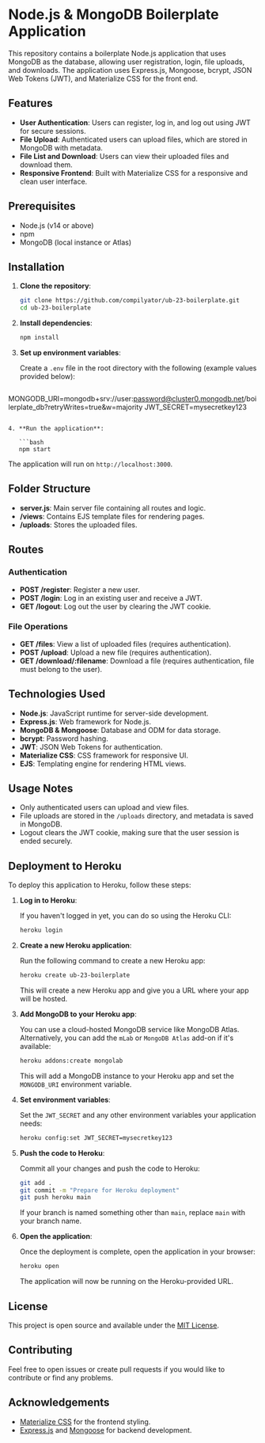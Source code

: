 # Node.js & MongoDB Boilerplate Application

This repository contains a boilerplate Node.js application that uses MongoDB as the database, allowing user registration, login, file uploads, and downloads. The application uses Express.js, Mongoose, bcrypt, JSON Web Tokens (JWT), and Materialize CSS for the front end.

## Features

- **User Authentication**: Users can register, log in, and log out using JWT for secure sessions.
- **File Upload**: Authenticated users can upload files, which are stored in MongoDB with metadata.
- **File List and Download**: Users can view their uploaded files and download them.
- **Responsive Frontend**: Built with Materialize CSS for a responsive and clean user interface.

## Prerequisites

- Node.js (v14 or above)
- npm
- MongoDB (local instance or Atlas)

## Installation

1. **Clone the repository**:

   ```bash
   git clone https://github.com/compilyator/ub-23-boilerplate.git
   cd ub-23-boilerplate
   ```

2. **Install dependencies**:

   ```bash
   npm install
   ```

3. **Set up environment variables**:

   Create a `.env` file in the root directory with the following (example values provided below):

   ```env
MONGODB_URI=mongodb+srv://user:password@cluster0.mongodb.net/boilerplate_db?retryWrites=true&w=majority
JWT_SECRET=mysecretkey123
```

4. **Run the application**:

   ```bash
   npm start
   ```

   The application will run on `http://localhost:3000`.

## Folder Structure

- **server.js**: Main server file containing all routes and logic.
- **/views**: Contains EJS template files for rendering pages.
- **/uploads**: Stores the uploaded files.

## Routes

### Authentication

- **POST /register**: Register a new user.
- **POST /login**: Log in an existing user and receive a JWT.
- **GET /logout**: Log out the user by clearing the JWT cookie.

### File Operations

- **GET /files**: View a list of uploaded files (requires authentication).
- **POST /upload**: Upload a new file (requires authentication).
- **GET /download/:filename**: Download a file (requires authentication, file must belong to the user).

## Technologies Used

- **Node.js**: JavaScript runtime for server-side development.
- **Express.js**: Web framework for Node.js.
- **MongoDB & Mongoose**: Database and ODM for data storage.
- **bcrypt**: Password hashing.
- **JWT**: JSON Web Tokens for authentication.
- **Materialize CSS**: CSS framework for responsive UI.
- **EJS**: Templating engine for rendering HTML views.

## Usage Notes

- Only authenticated users can upload and view files.
- File uploads are stored in the `/uploads` directory, and metadata is saved in MongoDB.
- Logout clears the JWT cookie, making sure that the user session is ended securely.

## Deployment to Heroku

To deploy this application to Heroku, follow these steps:

1. **Log in to Heroku**:

   If you haven't logged in yet, you can do so using the Heroku CLI:

   ```bash
   heroku login
   ```

2. **Create a new Heroku application**:

   Run the following command to create a new Heroku app:

   ```bash
   heroku create ub-23-boilerplate
   ```

   This will create a new Heroku app and give you a URL where your app will be hosted.

3. **Add MongoDB to your Heroku app**:

   You can use a cloud-hosted MongoDB service like MongoDB Atlas. Alternatively, you can add the `mLab` or `MongoDB Atlas` add-on if it's available:

   ```bash
   heroku addons:create mongolab
   ```

   This will add a MongoDB instance to your Heroku app and set the `MONGODB_URI` environment variable.

4. **Set environment variables**:

   Set the `JWT_SECRET` and any other environment variables your application needs:

   ```bash
   heroku config:set JWT_SECRET=mysecretkey123
   ```

5. **Push the code to Heroku**:

   Commit all your changes and push the code to Heroku:

   ```bash
   git add .
   git commit -m "Prepare for Heroku deployment"
   git push heroku main
   ```

   If your branch is named something other than `main`, replace `main` with your branch name.

6. **Open the application**:

   Once the deployment is complete, open the application in your browser:

   ```bash
   heroku open
   ```

   The application will now be running on the Heroku-provided URL.

## License

This project is open source and available under the [MIT License](LICENSE).

## Contributing

Feel free to open issues or create pull requests if you would like to contribute or find any problems.

## Acknowledgements

- [Materialize CSS](https://materializecss.com) for the frontend styling.
- [Express.js](https://expressjs.com) and [Mongoose](https://mongoosejs.com) for backend development.

